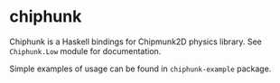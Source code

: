 # chiphunk

Chiphunk is a Haskell bindings for Chipmunk2D physics library. See `Chiphunk.Low` module for documentation.

Simple examples of usage can be found in `chiphunk-example` package.
